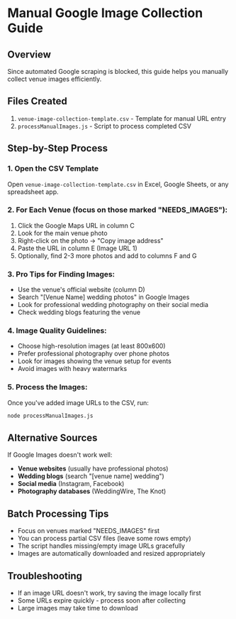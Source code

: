 # Manual Google Image Collection Guide

## Overview
Since automated Google scraping is blocked, this guide helps you manually collect venue images efficiently.

## Files Created
1. `venue-image-collection-template.csv` - Template for manual URL entry
2. `processManualImages.js` - Script to process completed CSV

## Step-by-Step Process

### 1. Open the CSV Template
Open `venue-image-collection-template.csv` in Excel, Google Sheets, or any spreadsheet app.

### 2. For Each Venue (focus on those marked "NEEDS_IMAGES"):
1. Click the Google Maps URL in column C
2. Look for the main venue photo
3. Right-click on the photo → "Copy image address"
4. Paste the URL in column E (Image URL 1)
5. Optionally, find 2-3 more photos and add to columns F and G

### 3. Pro Tips for Finding Images:
- Use the venue's official website (column D)
- Search "[Venue Name] wedding photos" in Google Images
- Look for professional wedding photography on their social media
- Check wedding blogs featuring the venue

### 4. Image Quality Guidelines:
- Choose high-resolution images (at least 800x600)
- Prefer professional photography over phone photos
- Look for images showing the venue setup for events
- Avoid images with heavy watermarks

### 5. Process the Images:
Once you've added image URLs to the CSV, run:
```bash
node processManualImages.js
```

## Alternative Sources
If Google Images doesn't work well:
- **Venue websites** (usually have professional photos)
- **Wedding blogs** (search "[venue name] wedding")
- **Social media** (Instagram, Facebook)
- **Photography databases** (WeddingWire, The Knot)

## Batch Processing Tips
- Focus on venues marked "NEEDS_IMAGES" first
- You can process partial CSV files (leave some rows empty)
- The script handles missing/empty image URLs gracefully
- Images are automatically downloaded and resized appropriately

## Troubleshooting
- If an image URL doesn't work, try saving the image locally first
- Some URLs expire quickly - process soon after collecting
- Large images may take time to download
